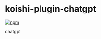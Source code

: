 # koishi-plugin-chatgpt

[![npm](https://img.shields.io/npm/v/koishi-plugin-chatgpt?style=flat-square)](https://www.npmjs.com/package/koishi-plugin-chatgpt)

chatgpt
